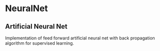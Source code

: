 # NeuralNet

## Artificial Neural Net

Implementation of feed forward artificial neural net with back propagation algorithm for supervised learning.